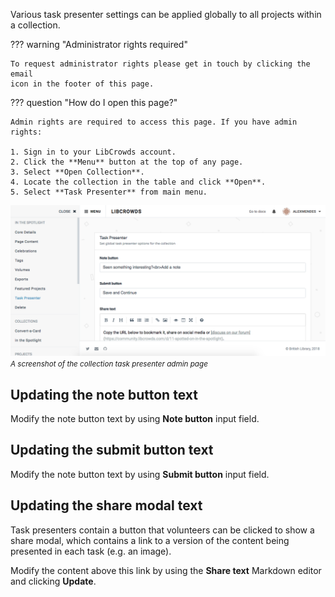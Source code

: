 Various task presenter settings can be applied globally to all projects
within a collection.

??? warning "Administrator rights required"

    To request administrator rights please get in touch by clicking the email
    icon in the footer of this page.

??? question "How do I open this page?"

    Admin rights are required to access this page. If you have admin rights:

    1. Sign in to your LibCrowds account.
    2. Click the **Menu** button at the top of any page.
    3. Select **Open Collection**.
    4. Locate the collection in the table and click **Open**.
    5. Select **Task Presenter** from main menu.

![A screenshot of the collection task presenter admin page](/assets/img/collection/presenter.png?raw=true)
<br><small>*A screenshot of the collection task presenter admin page*</small>

## Updating the note button text

Modify the note button text by using **Note button** input field.

## Updating the submit button text

Modify the note button text by using **Submit button** input field.

## Updating the share modal text

Task presenters contain a button that volunteers can be clicked to show a share
modal, which contains a link to a version of the content being presented in
each task (e.g. an image).

Modify the content above this link by using the **Share text** Markdown editor
and clicking **Update**.

